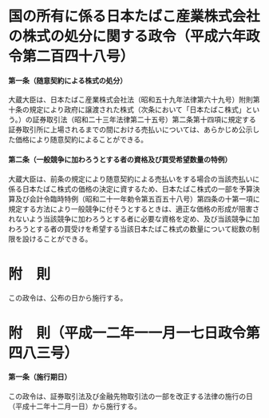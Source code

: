 # 国の所有に係る日本たばこ産業株式会社の株式の処分に関する政令（平成六年政令第二百四十八号）
#### 第一条（随意契約による株式の処分）
大蔵大臣は、日本たばこ産業株式会社法（昭和五十九年法律第六十九号）附則第十条の規定により政府に譲渡された株式（次条において「日本たばこ株式」という。）の証券取引法（昭和二十三年法律第二十五号）第二条第十四項に規定する証券取引所に上場されるまでの間における売払いについては、あらかじめ公示した価格により随意契約によることができる。
#### 第二条（一般競争に加わろうとする者の資格及び買受希望数量の特例）
大蔵大臣は、前条の規定により随意契約による売払いをする場合の当該売払いに係る日本たばこ株式の価格の決定に資するため、日本たばこ株式の一部を予算決算及び会計令臨時特例（昭和二十一年勅令第五百五十八号）第四条の十第一項に規定する方法により一般競争に付そうとするときは、適正な価格の形成が阻害されないよう当該競争に加わろうとする者に必要な資格を定め、及び当該競争に加わろうとする者の買受けを希望する当該日本たばこ株式の数量について総数の制限を設けることができる。
# 附　則
この政令は、公布の日から施行する。
# 附　則（平成一二年一一月一七日政令第四八三号）
#### 第一条（施行期日）
この政令は、証券取引法及び金融先物取引法の一部を改正する法律の施行の日（平成十二年十二月一日）から施行する。
